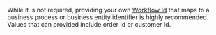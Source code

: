 While it is not required, providing your own [Workflow Id](/concepts/what-is-a-workflow-id) that maps to a business process or business entity identifier is highly recommended. Values that can provided include  order Id or customer Id.
